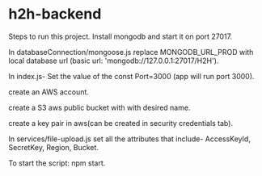 # h2h-backend
Steps to run this project.
Install mongodb and start it on port 27017.   

In databaseConnection/mongoose.js replace MONGODB_URL_PROD with local database url (basic url: 'mongodb://127.0.0.1:27017/H2H').    

In index.js- Set the value of the const Port=3000 (app will run port 3000).

create an AWS account.

create a S3 aws public bucket with with desired name.

create a key pair in aws(can be created in security credentials tab).

In services/file-upload.js set all the attributes that include- AccessKeyId, SecretKey, Region, Bucket.

To start the script: npm start.

